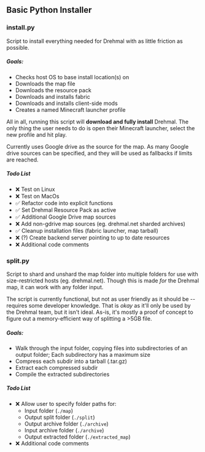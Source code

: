 ## Basic Python Installer

### install.py

Script to install everything needed for Drehmal with as little friction as possible.

##### Goals:

- Checks host OS to base install location(s) on
- Downloads the map file
- Downloads the resource pack
- Downloads and installs fabric
- Downloads and installs client-side mods
- Creates a named Minecraft launcher profile

All in all, running this script will **download and fully install** Drehmal. The only thing the user needs to do is open their Minecraft launcher, select the new profile and hit play.

Currently uses Google drive as the source for the map. As many Google drive sources can be specified, and they will be used as fallbacks if limits are reached.

##### Todo List

- ❌ Test on Linux
- ❌ Test on MacOs
- ✅ Refactor code into explicit functions
- ✅ Set Drehmal Resource Pack as active
- ✅ Additional Google Drive map sources
- ❌ Add non-gdrive map sources (eg. drehmal.net sharded archives)
- ✅ Cleanup installation files (fabric launcher, map tarball)
- ❌ (?) Create backend server pointing to up to date resources
- ❌ Additional code comments

### split.py

Script to shard and unshard the map folder into multiple folders for use with size-restricted hosts (eg. drehmal.net). Though this is made _for_ the Drehmal map, it can work with any folder input.

The script is currently functional, but not as user friendly as it should be -- requires some developer knowledge. That is _okay_ as it'll only be used by the Drehmal team, but it isn't ideal. As-is, it's mostly a proof of concept to figure out a memory-efficient way of splitting a >5GB file.

##### Goals:

- Walk through the input folder, copying files into subdirectories of an output folder; Each subdirectory has a maximum size
- Compress each subdir into a tarball (.tar.gz)
- Extract each compressed subdir
- Compile the extracted subdirectories

##### Todo List

- ❌ Allow user to specify folder paths for:
  - Input folder (`./map`)
  - Output split folder (`./split`)
  - Output archive folder (`./archive`)
  - Input archive folder (`./archive`)
  - Output extracted folder (`./extracted_map`)
- ❌ Additional code comments
